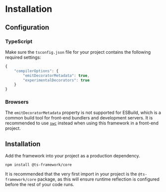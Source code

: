 # Installation

## Configuration

### TypeScript

Make sure the `tsconfig.json` file for your project contains the following required settings:

```ts
{
	"compilerOptions": {
		"emitDecoratorMetadata": true,
		"experimentalDecorators": true
	}
}
```

### Browsers

The `emitDecoratorMetadata` property is not supported for ESBuild, which is a common build tool for front-end bundlers
and development servers. It is recommended to use [`swc`](https://github.com/swc-project/swc) instead when using this
framework in a front-end project.

## Installation

Add the framework into your project as a production dependency.

```
npm install @ts-framework/core
```

It is recommended that the very first import in your project is the `@ts-framework/core` package, as this will ensure
runtime reflection is configured before the rest of your code runs.
